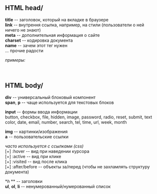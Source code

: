 ## HTML head/
**title** -- заголовок, который на вкладке в браузере <br/>
**link** -- внутрення ссылка, например, на стили (пользователи о ней ничего не знают) <br/>
**meta** -- дополнительная информация о сайте <br/>
	**charset** -- кодировка документа <br/>
	**name** -- зачем этот тег нужен <br/>
	... прочие радости <br/>

*примеры:* <br/>
	<meta charset="utf-8"> <br/>
  	<meta name="GENERATOR" content="Microsoft FrontPage 4.0"> <br/>

## HTML body/
**div** -- универсальный блоковый компонент <br/>
**span**, **p** -- чаще используется для текстовых блоков <br/>

**input** -- формы ввода информации <br/>
button, checkbox, file, hidden, image, password, radio, reset, submit, text <br/>
color, date, email, number, search, tel, time, url, week, month <br/>

**img** -- картинки/изображения <br/>
**a** -- пользовательские ссылки <br/>

*часто используется с ссылками (css)* <br/>
[+] :hover -- вид при наведении курсора <br/>
[+] :active -- вид при клике <br/>
[+] :visited -- вид после клика <br/>
[+] :after/before -- объекты за/перед (чтобы не захламлять структуру документа) <br/>


**h* ** -- заголовки <br/>
**ul**, **ol**, **li** -- ненумерованный/нумерованный список <br/>


